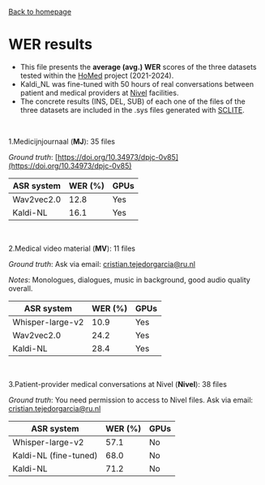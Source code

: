 [Back to homepage](../../index.md)

# WER results
- This file presents the **average (avg.) WER** scores of the three datasets tested within the [HoMed](https://homed.ruhosting.nl/) project (2021-2024).
- Kaldi_NL was fine-tuned with 50 hours of real conversations between patient and medical providers at [Nivel](https://www.nivel.nl/en) facilities.
- The concrete results (INS, DEL, SUB) of each one of the files of the three datasets are included in the .sys files generated with [SCLITE](https://github.com/usnistgov/SCTK).

<br>

1.Medicijnjournaal (**MJ**): 35 files

*Ground truth*: [https://doi.org/10.34973/dpjc-0v85](https://doi.org/10.34973/dpjc-0v85)

|ASR system|WER (%)|GPUs|
|---|---|---|
|Wav2vec2.0|12.8|Yes|
|Kaldi-NL|16.1|Yes|

<br>


2.Medical video material (**MV**): 11 files

*Ground truth*: Ask via email: [cristian.tejedorgarcia@ru.nl](mailto:cristian.tejedorgarcia@ru.nl)

*Notes*: Monologues, dialogues, music in background, good audio quality overall.

|ASR system|WER (%)|GPUs|
|---|---|---|
|Whisper-large-v2|10.9|Yes|
|Wav2vec2.0|24.2|Yes|
|Kaldi-NL|28.4|Yes|

 <br>
			
3.Patient-provider medical conversations at Nivel (**Nivel**): 38 files

*Ground truth*: You need permission to access to Nivel files. Ask via email: [cristian.tejedorgarcia@ru.nl](mailto:cristian.tejedorgarcia@ru.nl)

|ASR system|WER (%)|GPUs|
|---|---|---|
|Whisper-large-v2|57.1|No|
|Kaldi-NL (fine-tuned)|68.0|No|
|Kaldi-NL|71.2|No|
